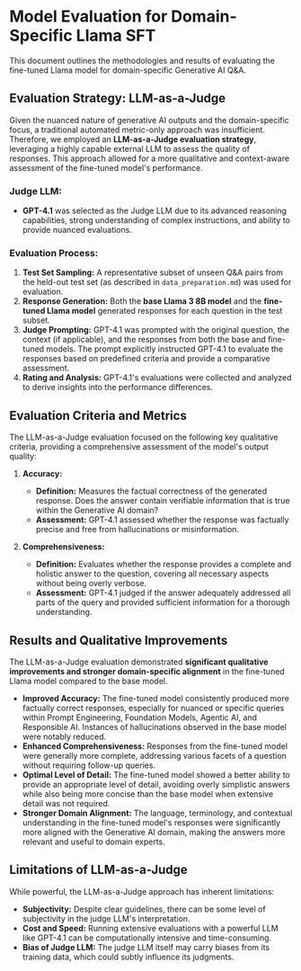 # Model Evaluation for Domain-Specific Llama SFT

This document outlines the methodologies and results of evaluating the fine-tuned Llama model for domain-specific Generative AI Q&A.


## Evaluation Strategy: LLM-as-a-Judge

Given the nuanced nature of generative AI outputs and the domain-specific focus, a traditional automated metric-only approach was insufficient. Therefore, we employed an **LLM-as-a-Judge evaluation strategy**, leveraging a highly capable external LLM to assess the quality of responses. This approach allowed for a more qualitative and context-aware assessment of the fine-tuned model's performance.

### Judge LLM:
* **GPT-4.1** was selected as the Judge LLM due to its advanced reasoning capabilities, strong understanding of complex instructions, and ability to provide nuanced evaluations.

### Evaluation Process:
1.  **Test Set Sampling:** A representative subset of unseen Q&A pairs from the held-out test set (as described in `data_preparation.md`) was used for evaluation.
2.  **Response Generation:** Both the **base Llama 3 8B model** and the **fine-tuned Llama model** generated responses for each question in the test subset.
3.  **Judge Prompting:** GPT-4.1 was prompted with the original question, the context (if applicable), and the responses from both the base and fine-tuned models. The prompt explicitly instructed GPT-4.1 to evaluate the responses based on predefined criteria and provide a comparative assessment.
4.  **Rating and Analysis:** GPT-4.1's evaluations were collected and analyzed to derive insights into the performance differences.


## Evaluation Criteria and Metrics

The LLM-as-a-Judge evaluation focused on the following key qualitative criteria, providing a comprehensive assessment of the model's output quality:

1.  **Accuracy:**
    * **Definition:** Measures the factual correctness of the generated response. Does the answer contain verifiable information that is true within the Generative AI domain?
    * **Assessment:** GPT-4.1 assessed whether the response was factually precise and free from hallucinations or misinformation.

2.  **Comprehensiveness:**
    * **Definition:** Evaluates whether the response provides a complete and holistic answer to the question, covering all necessary aspects without being overly verbose.
    * **Assessment:** GPT-4.1 judged if the answer adequately addressed all parts of the query and provided sufficient information for a thorough understanding.


## Results and Qualitative Improvements

The LLM-as-a-Judge evaluation demonstrated **significant qualitative improvements and stronger domain-specific alignment** in the fine-tuned Llama model compared to the base model.

* **Improved Accuracy:** The fine-tuned model consistently produced more factually correct responses, especially for nuanced or specific queries within Prompt Engineering, Foundation Models, Agentic AI, and Responsible AI. Instances of hallucinations observed in the base model were notably reduced.
* **Enhanced Comprehensiveness:** Responses from the fine-tuned model were generally more complete, addressing various facets of a question without requiring follow-up queries.
* **Optimal Level of Detail:** The fine-tuned model showed a better ability to provide an appropriate level of detail, avoiding overly simplistic answers while also being more concise than the base model when extensive detail was not required.
* **Stronger Domain Alignment:** The language, terminology, and contextual understanding in the fine-tuned model's responses were significantly more aligned with the Generative AI domain, making the answers more relevant and useful to domain experts.


## Limitations of LLM-as-a-Judge

While powerful, the LLM-as-a-Judge approach has inherent limitations:

* **Subjectivity:** Despite clear guidelines, there can be some level of subjectivity in the judge LLM's interpretation.
* **Cost and Speed:** Running extensive evaluations with a powerful LLM like GPT-4.1 can be computationally intensive and time-consuming.
* **Bias of Judge LLM:** The judge LLM itself may carry biases from its training data, which could subtly influence its judgments.